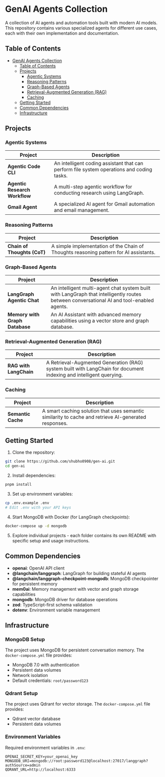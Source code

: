 # GenAI Agents Collection

A collection of AI agents and automation tools built with modern AI models. This repository contains various specialized agents for different use cases, each with their own implementation and documentation.

## Table of Contents

- [GenAI Agents Collection](#genai-agents-collection)
  - [Table of Contents](#table-of-contents)
  - [Projects](#projects)
    - [Agentic Systems](#agentic-systems)
    - [Reasoning Patterns](#reasoning-patterns)
    - [Graph-Based Agents](#graph-based-agents)
    - [Retrieval-Augmented Generation (RAG)](#retrieval-augmented-generation-rag)
    - [Caching](#caching)
  - [Getting Started](#getting-started)
  - [Common Dependencies](#common-dependencies)
  - [Infrastructure](#infrastructure)

## Projects

### Agentic Systems

| Project                       | Description                                                                                             |
| ----------------------------- | ------------------------------------------------------------------------------------------------------- |
| **Agentic Code CLI**          | An intelligent coding assistant that can perform file system operations and coding tasks.                 |
| **Agentic Research Workflow** | A multi-step agentic workflow for conducting research using LangGraph.                                    |
| **Gmail Agent**               | A specialized AI agent for Gmail automation and email management.                                         |

### Reasoning Patterns

| Project                  | Description                                                                              |
| ------------------------ | ---------------------------------------------------------------------------------------- |
| **Chain of Thoughts (CoT)** | A simple implementation of the Chain of Thoughts reasoning pattern for AI assistants.      |

### Graph-Based Agents

| Project                        | Description                                                                                             |
| ------------------------------ | ------------------------------------------------------------------------------------------------------- |
| **LangGraph Agentic Chat**     | An intelligent multi-agent chat system built with LangGraph that intelligently routes between conversational AI and tool-enabled agents. |
| **Memory with Graph Database** | An AI Assistant with advanced memory capabilities using a vector store and graph database.                |

### Retrieval-Augmented Generation (RAG)

| Project               | Description                                                                                             |
| --------------------- | ------------------------------------------------------------------------------------------------------- |
| **RAG with LangChain** | A Retrieval-Augmented Generation (RAG) system built with LangChain for document indexing and intelligent querying. |

### Caching

| Project           | Description                                                                                             |
| ----------------- | ------------------------------------------------------------------------------------------------------- |
| **Semantic Cache** | A smart caching solution that uses semantic similarity to cache and retrieve AI-generated responses.      |

## Getting Started

1. Clone the repository:
```bash
git clone https://github.com/shubho0908/gen-ai.git
cd gen-ai
```

2. Install dependencies:
```bash
pnpm install
```

3. Set up environment variables:
```bash
cp .env.example .env
# Edit .env with your API keys
```

4. Start MongoDB with Docker (for LangGraph checkpoints):
```bash
docker-compose up -d mongodb
```

5. Explore individual projects - each folder contains its own README with specific setup and usage instructions.

## Common Dependencies

- **openai**: OpenAI API client
- **@langchain/langgraph**: LangGraph for building stateful AI agents
- **@langchain/langgraph-checkpoint-mongodb**: MongoDB checkpointer for persistent memory
- **mem0ai**: Memory management with vector and graph storage capabilities
- **mongodb**: MongoDB driver for database operations
- **zod**: TypeScript-first schema validation
- **dotenv**: Environment variable management

## Infrastructure

### MongoDB Setup
The project uses MongoDB for persistent conversation memory. The `docker-compose.yml` file provides:
- MongoDB 7.0 with authentication
- Persistent data volumes
- Network isolation
- Default credentials: `root/password123`

### Qdrant Setup
The project uses Qdrant for vector storage. The `docker-compose.yml` file provides:
- Qdrant vector database
- Persistent data volumes

### Environment Variables
Required environment variables in `.env`:
```
OPENAI_SECRET_KEY=your_openai_key
MONGODB_URI=mongodb://root:password123@localhost:27017/langgraph?authSource=admin
QDRANT_URL=http://localhost:6333
```
